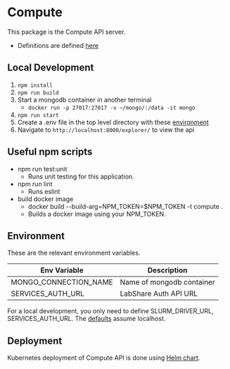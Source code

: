 # Compute

This package is the Compute API server.

-   Definitions are defined [here](docs/README.md)

## Local Development

1. `npm install`
2. `npm run build`
3. Start a mongodb container in another terminal
    - `docker run -p 27017:27017 -v ~/mongo/:/data -it mongo`
4. `npm run start`
5. Create a .env file in the top level directory with these [environment](#environment)
6. Navigate to `http://localhost:8000/explorer/` to view the api

## Useful npm scripts

-   npm run test:unit
    -   Runs unit testing for this application.
-   npm run lint
    -   Runs eslint
-   build docker image
    -   docker build --build-arg=NPM_TOKEN=$NPM_TOKEN -t compute .
    -   Builds a docker image using your NPM_TOKEN.

## Environment

These are the relevant environment variables.

| Env Variable          | Description               |
| --------------------- | ------------------------- |
| MONGO_CONNECTION_NAME | Name of mongodb container |
| SERVICES_AUTH_URL     | LabShare Auth API URL     |

For a local development, you only need to define SLURM_DRIVER_URL, SERVICES_AUTH_URL. The [defaults](config/default.js) assume localhost.

## Deployment

Kubernetes deployment of Compute API is done using [Helm chart](../../deploy/helm/api).
